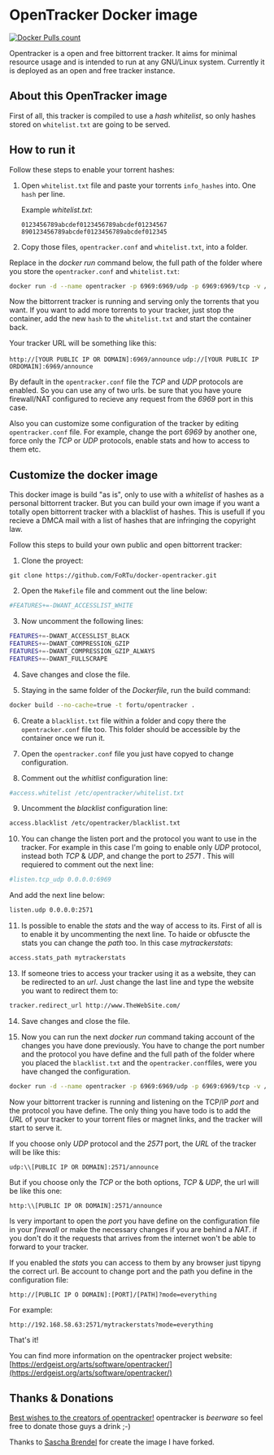 # OpenTracker Docker image
[![Docker Pulls count](https://img.shields.io/docker/pulls/fortu/opentracker.svg?label=Docker%20Pulls&color=brightgreen)](https://hub.docker.com/r/fortu/opentracker)

Opentracker is a open and free bittorrent tracker. It aims for minimal resource usage and is intended to run at any GNU/Linux system. Currently it is deployed as an open and free tracker instance.

## About this OpenTracker image
First of all, this tracker is compiled to use a *hash whitelist*, so only hashes stored on `whitelist.txt` are going to be served.

## How to run it
Follow these steps to enable your torrent hashes:
 1. Open `whitelist.txt` file and paste your torrents `info_hashes` into. One `hash` per line.

     Example *whitelist.txt*:
     ```
     0123456789abcdef0123456789abcdef01234567
     890123456789abcdef0123456789abcdef012345
     ```

 2. Copy those files, `opentracker.conf` and `whitelist.txt`, into a folder.

Replace in the *docker run* command below, the full path of the folder where you store the `opentracker.conf` and `whitelist.txt`:

```bash
docker run -d --name opentracker -p 6969:6969/udp -p 6969:6969/tcp -v /PATH/CONFIG_FILES/:/etc/opentracker/ fortu/opentracker
```

Now the bittorrent tracker is running and serving only the torrents that you want. If you want to add more torrents to your tracker, just stop the container, add the new `hash` to the `whitelist.txt` and start the container back.

Your tracker URL will be something like this:

`http://[YOUR PUBLIC IP OR DOMAIN]:6969/announce`
`udp://[YOUR PUBLIC IP ORDOMAIN]:6969/announce`

By default in the `opentracker.conf` file the *TCP* and *UDP* protocols are enabled. So you can use any of two urls. be sure that you have youre firewall/NAT configured to recieve any request from the *6969* port in this case.

Also you can customize some configuration of the tracker by editing `opentracker.conf` file. For example, change the port *6969* by another one, force only the *TCP* or *UDP* protocols, enable stats and how to access to them etc.

## Customize the docker image
This docker image is build "as is", only to use with a *whitelist* of hashes as a personal bittorrent tracker. But you can build your own image if you want a totally open bittorrent tracker with a blacklist of hashes. This is usefull if you recieve a DMCA mail with a list of hashes that are infringing the copyright law.

Follow this steps to build your own public and open bittorrent tracker:

1. Clone the proyect:

  `git clone https://github.com/FoRTu/docker-opentracker.git`

2. Open the `Makefile` file and comment out the line below:

  ```bash
  #FEATURES+=-DWANT_ACCESSLIST_WHITE
  ```

3. Now uncomment the following lines:

  ```bash
  FEATURES+=-DWANT_ACCESSLIST_BLACK
  FEATURES+=-DWANT_COMPRESSION_GZIP
  FEATURES+=-DWANT_COMPRESSION_GZIP_ALWAYS
  FEATURES+=-DWANT_FULLSCRAPE
  ```

4. Save changes and close the file.

5. Staying in the same folder of the *Dockerfile*, run the build command:

  ```bash
  docker build --no-cache=true -t fortu/opentracker .
  ```

6. Create a `blacklist.txt` file within a folder and copy there the `opentracker.conf` file too. This folder should be accessible by the container once we run it.

7. Open the `opentracker.conf` file you just have copyed to change configuration.

8. Comment out the *whitlist* configuration line:

  ```bash
  #access.whitelist /etc/opentracker/whitelist.txt
  ```

9. Uncomment the *blacklist* configuration line:

  ```bash
  access.blacklist /etc/opentracker/blacklist.txt
  ```

10. You can change the listen port and the protocol you want to use in the tracker. For example in this case I'm going to enable only *UDP* protocol, instead both *TCP* & *UDP*, and change the port to *2571* . This will requiered to comment out the next line:

  ```bash
  #listen.tcp_udp 0.0.0.0:6969
  ```
  And add the next line below:

  ```bash
  listen.udp 0.0.0.0:2571
  ```

11. Is possible to enable the *stats* and the way of access to its. First of all is to enable it by uncommenting the next line. To haide or obfuscte the stats you can change the *path* too. In this case *mytrackerstats*:

  ```bash
  access.stats_path mytrackerstats
  ```

13. If someone tries to access your tracker using it as a website, they can be redirected to an *url*. Just change the last line and type the website you want to redirect them to:

  ```bash
  tracker.redirect_url http://www.TheWebSite.com/
  ```

14. Save changes and close the file.

15. Now you can run the next *docker run* command taking account of the changes you have done previously. You have to change the port number and the protocol you have define and the full path of the folder where you placed the `blacklist.txt` and the `opentracker.conf`files, were you have changed the configuration.

  ```bash
  docker run -d --name opentracker -p 6969:6969/udp -p 6969:6969/tcp -v /PATH/CONFIG_FILES/:/etc/opentracker/ fortu/opentracker
  ```

Now your bittorrent tracker is running and listening on the TCP/IP *port* and the protocol you have define. The only thing you have todo is to add the *URL* of your tracker to your torrent files or magnet links, and the tracker will start to serve it.

If you choose only *UDP* protocol and the *2571* port, the *URL* of the tracker will be like this:

`udp:\\[PUBLIC IP OR DOMAIN]:2571/announce`

But if you choose only the *TCP* or the both options, *TCP* & *UDP*, the url will be like this one:

`http:\\[PUBLIC IP OR DOMAIN]:2571/announce`

Is very important to open the *port* you have define on the configuration file in your *firewall* or make the necessary changes if you are behind a *NAT*. if you don't do it the requests that arrives from the internet won't be able to forward to your tracker.

If you enabled the *stats* you can access to them by any browser just tipyng the correct url. Be account to change port and the path you define in the configuration file:

`http://[PUBLIC IP O DOMAIN]:[PORT]/[PATH]?mode=everything`

For example:

`http://192.168.58.63:2571/mytrackerstats?mode=everything`


That's it!

You can find more information on the opentracker project website: [https://erdgeist.org/arts/software/opentracker/](https://erdgeist.org/arts/software/opentracker/)


## Thanks & Donations
[Best wishes to the creators of opentracker!](http://erdgeist.org/arts/software/opentracker/)
opentracker is _beerware_ so feel free to donate those guys a drink ;-)

Thanks to [Sascha Brendel](https://github.com/Lednerb) for create the image I have forked.
